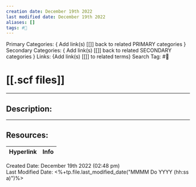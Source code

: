 ```yaml
---
creation date: December 19th 2022
last modified date: December 19th 2022
aliases: []
tags: #📕
---
```


Primary Categories: { Add link(s) [[]] back to related PRIMARY categories }
Secondary Categories:  { Add link(s) [[]] back to related SECONDARY categories }
Links: {Add link(s) [[]] to related terms}
Search Tag: #📕  

# [[.scf files]]  
___

## Description:  




___

## Resources:

| Hyperlink | Info |
| --------- | ---- |


Created Date: December 19th 2022 (02:48 pm)  
Last Modified Date: <%+tp.file.last_modified_date("MMMM Do YYYY (hh:ss a)")%>
